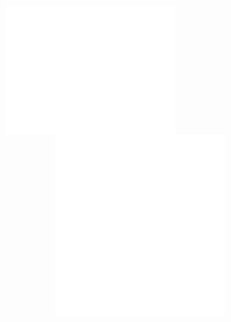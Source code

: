 [<img align="left" width="390" alt="🦑" src="https://raw.githubusercontent.com/TheMajorMayhem/TheMajorMayhem/6bcc71300f8d7ea83d119f2cd57913ea05db23a8/github-metrics.svg">](#)
[<img align="right" width="390" alt="🦑" src="https://raw.githubusercontent.com/TheMajorMayhem/TheMajorMayhem/6759101c69cab491a9dbc64828d7e8694ac3b75d/metrics.plugin.languages.indepth.svg">](#)
[<img align="right" width="390" alt="🦑" src="https://raw.githubusercontent.com/TheMajorMayhem/TheMajorMayhem/12f80810c75825366bd8db20e8ad221d49bcca43/metrics.plugin.achievements.compact.svg">](#)
